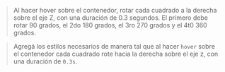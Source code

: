 > Al hacer hover sobre el contenedor, rotar cada cuadrado a la derecha sobre el eje Z,
> con una duración de 0.3 segundos. El primero debe rotar 90 grados, el 2do 180 grados,
> el 3ro 270 grados y el 4t0 360 grados.

> Agregá los estilos necesarios de manera tal que al hacer `hover` sobre el contenedor cada cuadrado rote hacia la derecha sobre el eje z, con una duración de `0.3s`.